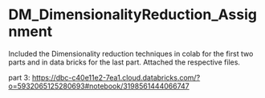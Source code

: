 # DM_DimensionalityReduction_Assignment

Included the Dimensionality reduction techniques in colab for the first two parts and in data bricks for the last part. Attached the respective files.

part 3: https://dbc-c40e11e2-7ea1.cloud.databricks.com/?o=5932065125280693#notebook/3198561444066747
